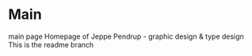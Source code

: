 # Main
 main page 
 Homepage of Jeppe Pendrup - graphic design & type design
This is the readme branch
